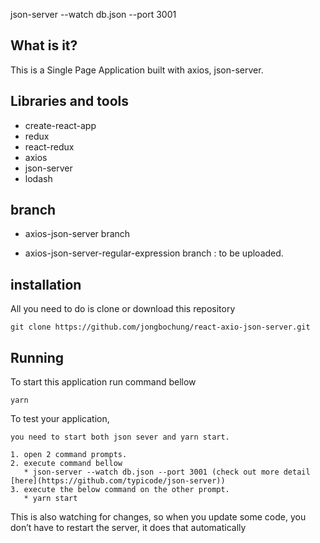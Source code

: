 json-server --watch db.json --port 3001


## What is it?

This is a Single Page Application built with axios, json-server.

## Libraries and tools
* create-react-app
* redux
* react-redux
* axios
* json-server
* lodash

## branch

* axios-json-server branch

* axios-json-server-regular-expression branch : to be uploaded.


## installation
All you need to do is clone or download this repository
```
git clone https://github.com/jongbochung/react-axio-json-server.git
```

## Running
To start this application run command bellow
```
yarn
```

To test your application,

```
you need to start both json sever and yarn start.

1. open 2 command prompts.
2. execute command bellow
   * json-server --watch db.json --port 3001 (check out more detail [here](https://github.com/typicode/json-server))
3. execute the below command on the other prompt.
   * yarn start
```

This is also watching for changes, so when you update some code, you don’t have to restart the server, it does that automatically
